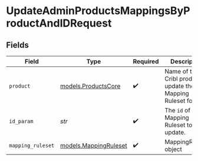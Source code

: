 # UpdateAdminProductsMappingsByProductAndIDRequest


## Fields

| Field                                                       | Type                                                        | Required                                                    | Description                                                 |
| ----------------------------------------------------------- | ----------------------------------------------------------- | ----------------------------------------------------------- | ----------------------------------------------------------- |
| `product`                                                   | [models.ProductsCore](../models/productscore.md)            | :heavy_check_mark:                                          | Name of the Cribl product to update the Mapping Ruleset for |
| `id_param`                                                  | *str*                                                       | :heavy_check_mark:                                          | The <code>id</code> of the Mapping Ruleset to update.       |
| `mapping_ruleset`                                           | [models.MappingRuleset](../models/mappingruleset.md)        | :heavy_check_mark:                                          | MappingRuleset object                                       |